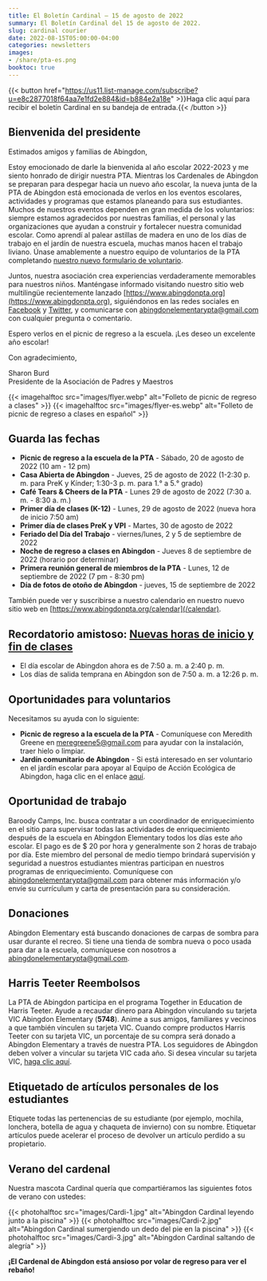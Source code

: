 ```yaml
---
title: El Boletín Cardinal — 15 de agosto de 2022
summary: El Boletín Cardinal del 15 de agosto de 2022.
slug: cardinal courier
date: 2022-08-15T05:00:00-04:00
categories: newsletters
images: 
- /share/pta-es.png
booktoc: true
---
```


{{< button href="https://us11.list-manage.com/subscribe?u=e8c2877018f64aa7e1fd2e884&id=b884e2a18e" >}}Haga clic aquí para recibir el boletín Cardinal en su bandeja de entrada.{{< /button >}}

## Bienvenida del presidente

Estimados amigos y familias de Abingdon,

Estoy emocionado de darle la bienvenida al año escolar 2022-2023 y me siento honrado de dirigir nuestra PTA. Mientras los Cardenales de Abingdon se preparan para despegar hacia un nuevo año escolar, la nueva junta de la PTA de Abingdon está emocionada de verlos en los eventos escolares, actividades y programas que estamos planeando para sus estudiantes. Muchos de nuestros eventos dependen en gran medida de los voluntarios: siempre estamos agradecidos por nuestras familias, el personal y las organizaciones que ayudan a construir y fortalecer nuestra comunidad escolar. Como aprendí al palear astillas de madera en uno de los días de trabajo en el jardín de nuestra escuela, muchas manos hacen el trabajo liviano. Únase amablemente a nuestro equipo de voluntarios de la PTA completando [nuestro nuevo formulario de voluntario](/volunteer/).

Juntos, nuestra asociación crea experiencias verdaderamente memorables para nuestros niños. Manténgase informado visitando nuestro sitio web multilingüe recientemente lanzado [https://www.abingdonpta.org](https://www.abingdonpta.org), siguiéndonos en las redes sociales en [Facebook](https://www.facebook.com/AbingdonElementaryPTA) y [Twitter](https://twitter.com/abingdonpta), y comunicarse con [abingdonelementarypta@gmail.com](mailto:abingdonelementarypta@gmail.com) con cualquier pregunta o comentario.

Espero verlos en el picnic de regreso a la escuela. ¡Les deseo un excelente año escolar!

Con agradecimiento,

Sharon Burd  
Presidente de la Asociación de Padres y Maestros

{{< imagehalftoc src="images/flyer.webp" alt="Folleto de picnic de regreso a clases" >}}
{{< imagehalftoc src="images/flyer-es.webp" alt="Folleto de picnic de regreso a clases en español" >}}

## Guarda las fechas

- **Picnic de regreso a la escuela de la PTA** - Sábado, 20 de agosto de 2022 (10 am - 12 pm)
- **Casa Abierta de Abingdon** - Jueves, 25 de agosto de 2022 (1-2:30 p. m. para PreK y Kínder; 1:30-3 p. m. para 1.° a 5.° grado)
- **Café Tears & Cheers de la PTA** - Lunes 29 de agosto de 2022 (7:30 a. m. - 8:30 a. m.)
- **Primer día de clases (K-12)** - Lunes, 29 de agosto de 2022 (nueva hora de inicio 7:50 am)
- **Primer día de clases PreK y VPI** - Martes, 30 de agosto de 2022
- **Feriado del Día del Trabajo** - viernes/lunes, 2 y 5 de septiembre de 2022
- **Noche de regreso a clases en Abingdon** - Jueves 8 de septiembre de 2022 (horario por determinar)
- **Primera reunión general de miembros de la PTA** - Lunes, 12 de septiembre de 2022 (7 pm - 8:30 pm)
- **Día de fotos de otoño de Abingdon** - jueves, 15 de septiembre de 2022

También puede ver y suscribirse a nuestro calendario en nuestro nuevo sitio web en [https://www.abingdonpta.org/calendar](/calendar).

## Recordatorio amistoso: [Nuevas horas de inicio y fin de clases](https://abingdon.apsva.us/post/new-school-start-and-end-times/)

- El día escolar de Abingdon ahora es de 7:50 a. m. a 2:40 p. m.
- Los días de salida temprana en Abingdon son de 7:50 a. m. a 12:26 p. m.

## Oportunidades para voluntarios

Necesitamos su ayuda con lo siguiente:

- **Picnic de regreso a la escuela de la PTA** - Comuníquese con Meredith Greene en [meregreene5@gmail.com](mailto:meregreene5@gmail.com) para ayudar con la instalación, traer hielo o limpiar.
- **Jardín comunitario de Abingdon** - Si está interesado en ser voluntario en el jardín escolar para apoyar al Equipo de Acción Ecológica de Abingdon, haga clic en el enlace [aquí](https://us10.list-manage.com/subscribe?u=f9c2cb9188c78232702100f91&id=50d30d2a32).

## Oportunidad de trabajo

Baroody Camps, Inc. busca contratar a un coordinador de enriquecimiento en el sitio para supervisar todas las actividades de enriquecimiento después de la escuela en Abingdon Elementary todos los días este año escolar. El pago es de $ 20 por hora y generalmente son 2 horas de trabajo por día. Este miembro del personal de medio tiempo brindará supervisión y seguridad a nuestros estudiantes mientras participan en nuestros programas de enriquecimiento. Comuníquese con [abingdonelementarypta@gmail.com](mailto:abingdonelementarypta@gmail.com) para obtener más información y/o envíe su currículum y carta de presentación para su consideración.

## Donaciones

Abingdon Elementary está buscando donaciones de carpas de sombra para usar durante el recreo. Si tiene una tienda de sombra nueva o poco usada para dar a la escuela, comuníquese con nosotros a [abingdonelementarypta@gmail.com](mailto:abingdonelementarypta@gmail.com).

## Harris Teeter Reembolsos

La PTA de Abingdon participa en el programa Together in Education de Harris Teeter. Ayude a recaudar dinero para Abingdon vinculando su tarjeta VIC Abingdon Elementary (**5748**). Anime a sus amigos, familiares y vecinos a que también vinculen su tarjeta VIC. Cuando compre productos Harris Teeter con su tarjeta VIC, un porcentaje de su compra será donado a Abingdon Elementary a través de nuestra PTA. Los seguidores de Abingdon deben volver a vincular su tarjeta VIC cada año. Si desea vincular su tarjeta VIC, [haga clic aquí](https://docs.google.com/forms/d/e/1FAIpQLSeiAe72qt4qTb_b2xmB-TUZByVkD-QxfVNyFEEHGc6sGkFzYQ/viewform).

## Etiquetado de artículos personales de los estudiantes

Etiquete todas las pertenencias de su estudiante (por ejemplo, mochila, lonchera, botella de agua y chaqueta de invierno) con su nombre. Etiquetar artículos puede acelerar el proceso de devolver un artículo perdido a su propietario.

## Verano del cardenal

Nuestra mascota Cardinal quería que compartiéramos las siguientes fotos de verano con ustedes:

{{< photohalftoc src="images/Cardi-1.jpg" alt="Abingdon Cardinal leyendo junto a la piscina" >}}
{{< photohalftoc src="images/Cardi-2.jpg" alt="Abingdon Cardinal sumergiendo un dedo del pie en la piscina" >}}
{{< photohalftoc src="images/Cardi-3.jpg" alt="Abingdon Cardinal saltando de alegría" >}}

**¡El Cardenal de Abingdon está ansioso por volar de regreso para ver el rebaño!**